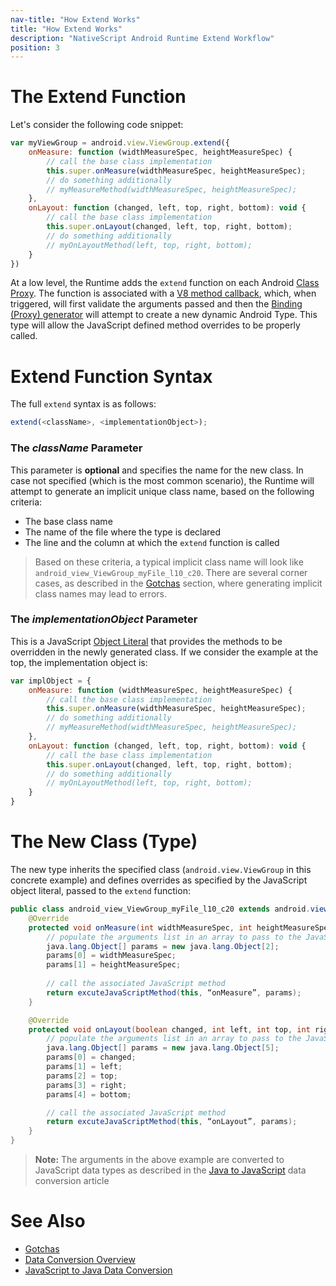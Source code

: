 ```yaml
---
nav-title: "How Extend Works"
title: "How Extend Works"
description: "NativeScript Android Runtime Extend Workflow"
position: 3
---
```


# The Extend Function
Let's consider the following code snippet:

```javascript
var myViewGroup = android.view.ViewGroup.extend({
	onMeasure: function (widthMeasureSpec, heightMeasureSpec) {
		// call the base class implementation
        this.super.onMeasure(widthMeasureSpec, heightMeasureSpec);
        // do something additionally
        // myMeasureMethod(widthMeasureSpec, heightMeasureSpec);
    },
    onLayout: function (changed, left, top, right, bottom): void {
        // call the base class implementation
        this.super.onLayout(changed, left, top, right, bottom);
        // do something additionally
        // myOnLayoutMethod(left, top, right, bottom);
    }
})
```

At a low level, the Runtime adds the `extend` function on each Android [Class Proxy](../metadata/accessing-packages.md). The function is associated with a [V8 method callback](http://izs.me/v8-docs/namespacev8.html#a2084c6d4a8bbd7cb65af83251aa59d04), which, when triggered, will first validate the arguments passed and then the [Binding (Proxy) generator](../generator/overview.md) will attempt to create a new dynamic Android Type. This type will allow the JavaScript defined method overrides to be properly called. 

# Extend Function Syntax
The full `extend` syntax is as follows:

```javascript
extend(<className>, <implementationObject>);
```

### The *className* Parameter
This parameter is **optional** and specifies the name for the new class. In case not specified (which is the most common scenario), the Runtime will attempt to generate an implicit unique class name, based on the following criteria:

* The base class name
* The name of the file where the type is declared
* The line and the column at which the `extend` function is called

> Based on these criteria, a typical implicit class name will look like `android_view_ViewGroup_myFile_l10_c20`. There are several corner cases, as described in the [Gotchas](./gotchas.md) section, where generating implicit class names may lead to errors.

### The *implementationObject* Parameter
This is a JavaScript [Object Literal](http://www.w3schools.com/js/js_objects.asp) that provides the methods to be overridden in the newly generated class. If we consider the example at the top, the implementation object is:

```javascript
var implObject = {
	onMeasure: function (widthMeasureSpec, heightMeasureSpec) {
		// call the base class implementation
        this.super.onMeasure(widthMeasureSpec, heightMeasureSpec);
        // do something additionally
        // myMeasureMethod(widthMeasureSpec, heightMeasureSpec);
    },
    onLayout: function (changed, left, top, right, bottom): void {
        // call the base class implementation
        this.super.onLayout(changed, left, top, right, bottom);
        // do something additionally
        // myOnLayoutMethod(left, top, right, bottom);
    }
}
```

# The New Class (Type)
The new type inherits the specified class (`android.view.ViewGroup` in this concrete example) and defines overrides as specified by the JavaScript object literal, passed to the `extend` function:

```java
public class android_view_ViewGroup_myFile_l10_c20 extends android.view.ViewGroup {
	@Override
    protected void onMeasure(int widthMeasureSpec, int heightMeasureSpec) {
    	// populate the arguments list in an array to pass to the JavaScript world
    	java.lang.Object[] params = new java.lang.Object[2];
		params[0] = widthMeasureSpec;
		params[1] = heightMeasureSpec;
		
		// call the associated JavaScript method
		return excuteJavaScriptMethod(this, “onMeasure”, params);
	}

	@Override
	protected void onLayout(boolean changed, int left, int top, int right, int bottom) {
		// populate the arguments list in an array to pass to the JavaScript world
		java.lang.Object[] params = new java.lang.Object[5];
		params[0] = changed;
		params[1] = left;
		params[2] = top;
		params[3] = right;
		params[4] = bottom;

		// call the associated JavaScript method
		return excuteJavaScriptMethod(this, “onLayout”, params);
	}	
}
```

>**Note:** The arguments in the above example are converted to JavaScript data types as described in the [Java to JavaScript](../marshalling/java-to-js.md) data conversion article

# See Also
* [Gotchas](./gotchas.md)
* [Data Conversion Overview](../marshalling/overview.md)
* [JavaScript to Java Data Conversion](../marshalling/js-to-java.md)
